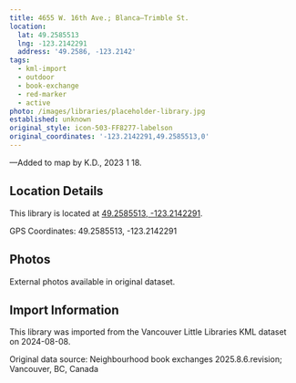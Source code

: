 ```yaml
---
title: 4655 W. 16th Ave.; Blanca—Trimble St.
location:
  lat: 49.2585513
  lng: -123.2142291
  address: '49.2586, -123.2142'
tags:
  - kml-import
  - outdoor
  - book-exchange
  - red-marker
  - active
photo: /images/libraries/placeholder-library.jpg
established: unknown
original_style: icon-503-FF8277-labelson
original_coordinates: '-123.2142291,49.2585513,0'
---
```

—Added to map by K.D., 2023 1 18.  

## Location Details

This library is located at [49.2585513, -123.2142291](https://www.google.com/maps?q=49.2585513,-123.2142291).

GPS Coordinates: 49.2585513, -123.2142291

## Photos

External photos available in original dataset.

## Import Information

This library was imported from the Vancouver Little Libraries KML dataset on 2024-08-08.

Original data source: Neighbourhood book exchanges 2025.8.6.revision; Vancouver, BC, Canada

